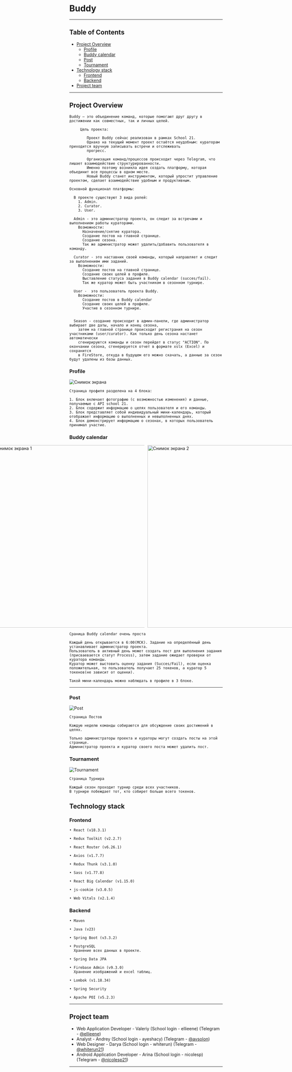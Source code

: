 # Buddy

---

## Table of Contents

- [Project Overview](#project-overview)
  - [Profile](#profile)
  - [Buddy calendar](#buddy-calendar)
  - [Post](#post)
  - [Tournament](#tournament)
- [Technology stack](#technology-stack)
  - [Frontend](#frontend)
  - [Backend](#backend)
- [Project team](#project-team)

---

## Project Overview


    Buddy — это объединение команд, которые помогают друг другу в достижении как совместных, так и личных целей.

```
     Цель проекта:

        Проект Buddy сейчас реализован в рамках School 21. 
        Однако на текущий момент проект остаётся неудобным: кураторам приходится вручную записывать встречи и отслеживать 
        прогресс.
        
        Организация команд/процессов происходит через Telegram, что лишает взаимодействие структурированности.
        Именно поэтому возникла идея создать платформу, которая объединит все процессы в одном месте. 
        Новый Buddy станет инструментом, который упростит управление проектом, сделает взаимодействие удобным и продуктивным.
```


    Ocновной функционал платформы:

      В проекте существуют 3 вида ролей: 
        1. Admin.
        2. Curator.
        3. User.
      
      Admin - это администратор проекта, он следит за встречами и выполнением работы кураторами.
        Возможности:
          Назначение/снятие куратора.
          Создание постов на главной странице.
          Создание сезона.
          Так же администратор может удалить/добавить пользователя в команду.
      
      Curator - это наставник своей команды, который направляет и следит за выполнением ими заданий.
        Возможности:
          Создание постов на главной странице.
          Создание своих целей в профиле.
          Выставление статуса задания в Buddy calendar (succes/fail).
          Так же куратор может быть участником в сезонном турнире.

      User -  это пользователь проекта Buddy.
        Возможности: 
          Создание постов в Buddy calendar
          Создание своих целей в профиле.
          Участие в сезонном турнире.
          

      Season - создание происходит в админ-панели, где администратор выбирает две даты, начало и конец сезона, 
        затем на главной странице происходит регистрания на сезон участниками (user/curator). Как только день сезона настанет автоматически
        сгенирируются команды и сезон перейдет в статус "ACTION". По окончании сезона, сгенерируется отчет в формате xslx (Excel) и сохранится
        в FireStore, откуда в будущем его можно скачать, а данные за сезон будут удалены из базы данных.
          
      

### Profile 

![Снимок экрана](/imageReadme/profile.png)

    Страница профиля разделена на 4 блока:
  
    1. Блок включает фотографию (с возможностью изменения) и данные, получаемые с API school 21.
    2. Блок содержит информацию о целях пользователя и его команды.
    3. Блок представляет собой индивидуальный мини-календарь, который отображает информацию о выполненных и невыполненных днях.
    4. Блок демонстрирует информацию о сезонах, в которых пользователь принимал участие.

### Buddy calendar

<div style="display: flex; justify-content: center; gap: 10px">
    <img src="/imageReadme/buddyCalendar.png" alt="Снимок экрана 1" style="width: 600px">
    <img src="/imageReadme/postDay.png" alt="Снимок экрана 2" style="width: 600px">
</div>


    Сраница Buddy calendar очень проста
    
    Каждый день открывается в 6:00(МСК). Задание на определённый день устанавливает администратор проекта.
    Пользователь в активный день может создать пост для выполнения задания (присваевается статут Process), затем задание ожидает проверки от куратора команды.
    Куратор может выстовить оценку задания (Succes/Fail), если оценка положительная, то пользователь получает 25 токенов, а куратор 5 токенов(не зависит от оценки).

    Такой мини-календарь можно наблюдать в профиле в 3 блоке.
---

### Post

![Post](/imageReadme/post.png)

    Страница Постов 

    Каждую неделю команды собираются для обсуждение своих достижений в целях.

    Только администраторы проекта и кураторы могут создать посты на этой странице.
    Администратор проекта и куратор своего поста может удалить пост.
    

### Tournament

![Tournament](/imageReadme/tournament.png)

    Страница Турнира

    Каждый сезон проходит турнир среди всех участников.
    В турнире побеждает тот, кто собирет больше всего токенов.
    

## Technology stack



### Frontend

    • React (v18.3.1)

    • Redux Toolkit (v2.2.7)
    
    • React Router (v6.26.1)

    • Axios (v1.7.7)

    • Redux Thunk (v3.1.0)

    • Sass (v1.77.8)

    • React Big Calendar (v1.15.0)

    • js-cookie (v3.0.5)

    • Web Vitals (v2.1.4)

### Backend

    • Maven

    • Java (v23)

    • Spring Boot (v3.3.2)

    • PostgreSQL
      Хранение всех данных в проекте.

    • Spring Data JPA

    • Firebase Admin (v9.3.0)
      Хранение изображений и excel таблиц.

    • Lombok (v1.18.34)

    • Spring Security

    • Apache POI (v5.2.3)


---


## Project team

- Web Application Developer - Valeriy (School login - ellieene) (Telegram - [@ellieene](https://t.me/ellieene))
- Analyst - Andrey (School login - ayeshacy) (Telegram - [@avsolon](https://t.me/avsolon))
- Web Designer - Darya (School login - whiterun) (Telegram - [@whiterun21](https://t.me/whiterun21))
- Android Application Developer - Arina (School login - nicolesp) (Telegram - [@nicolesp21](https://t.me/nicolesp21))



---
